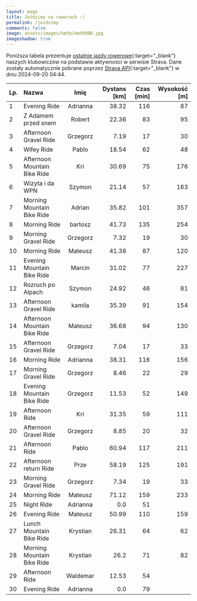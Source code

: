 ```yaml
---
layout: page
title: Jeździmy na rowerach :)
permalink: /jezdzimy
comments: false
image: assets/images/kmtb/kmtb008.jpg
imageshadow: true
---
```


Poniższa tabela prezentuje [ostatnie jazdy rowerowe](https://www.strava.com/clubs/336381){:target="_blank"} naszych klubowiczów na podstawie aktywności w serwisie Strava. Dane zostały automatycznie pobrane poprzez [Strava API](https://developers.strava.com/docs/reference/#api-Clubs-getClubActivitiesById){:target="_blank"} w dniu 2024-09-20 04:44.

Lp. | Nazwa | Imię | Dystans [km] | Czas [min] | Wysokość [m]
:--- | :--- | :---: | ---: | ---: | ---:
1|Evening Ride|Adrianna|38.32|116|87
2|Z Adamem przed snem|Robert|22.36|83|95
3|Afternoon Gravel Ride|Grzegorz|7.19|17|30
4|Wifey Ride|Pablo|18.54|62|48
5|Afternoon Mountain Bike Ride|Kri|30.69|75|176
6|Wizyta i da WPN|Szymon|21.14|57|163
7|Morning Mountain Bike Ride|Adrian|35.82|101|357
8|Morning Ride|bartosz|41.73|135|254
9|Morning Gravel Ride|Grzegorz|7.32|19|30
10|Morning Ride|Mateusz|41.38|87|120
11|Evening Mountain Bike Ride|Marcin|31.02|77|227
12|Rozruch po Alpach|Szymon|24.92|46|81
13|Afternoon Gravel Ride|kamila|35.39|91|154
14|Afternoon Mountain Bike Ride|Mateusz|36.68|94|130
15|Afternoon Gravel Ride|Grzegorz|7.04|17|33
16|Morning Ride|Adrianna|38.31|116|156
17|Morning Gravel Ride|Grzegorz|8.46|22|29
18|Evening Mountain Bike Ride|Grzegorz|11.53|52|149
19|Afternoon Ride|Kri|31.35|59|111
20|Afternoon Gravel Ride|Grzegorz|8.85|20|32
21|Afternoon Ride|Pablo|60.94|117|211
22|Afternoon return Ride|Prze|58.19|125|191
23|Morning Gravel Ride|Grzegorz|7.34|19|33
24|Morning Ride|Mateusz|71.12|159|233
25|Night Ride|Adrianna|0.0|51|
26|Evening Ride|Mateusz|50.99|110|159
27|Lunch Mountain Bike Ride|Krystian|26.31|64|62
28|Morning Mountain Bike Ride|Krystian|26.2|71|82
29|Afternoon Ride|Waldemar|12.53|54|
30|Evening Ride|Adrianna|0.0|79|

